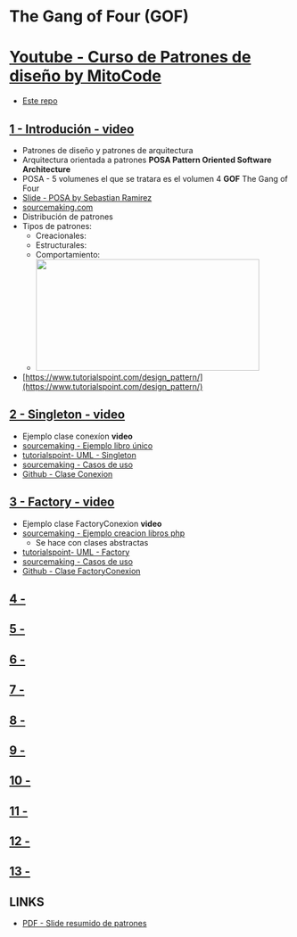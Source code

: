 # The Gang of Four (GOF)
# [Youtube - Curso de Patrones de diseño by MitoCode](https://www.youtube.com/watch?v=gocJeOHtj9w&list=PLvimn1Ins-41Uiugt1WbpyFo1XT1WOquL)
- [Este repo](https://github.com/eacevedof/prj_phptests/tree/master/vendor/DesignPatterns/Gof)

## [1 - Introdución - video](https://www.youtube.com/watch?v=cwfuydUHZ7o&list=PLvimn1Ins-41Uiugt1WbpyFo1XT1WOquL&index=1)
- Patrones de diseño y patrones de arquitectura
- Arquitectura orientada a patrones **POSA Pattern Oriented Software Architecture**
- POSA - 5 volumenes el que se tratara es el volumen 4 **GOF** The Gang of Four
- [Slide - POSA by Sebastian Ramirez](https://es.slideshare.net/SebastianRamrez2/patrones-diseo-1)
- [sourcemaking.com](https://sourcemaking.com/design_patterns)
- Distribución de patrones 
- Tipos de patrones:
    - Creacionales:
    - Estructurales:
    - Comportamiento:
    - <img src="https://trello-attachments.s3.amazonaws.com/5b014dcaf4507eacfc1b4540/5b868426d6835a7f513bca60/2486d2aa1759be671d65281d7f426759/image.png" height="200" width="400">
- [https://www.tutorialspoint.com/design_pattern/](https://www.tutorialspoint.com/design_pattern/)

## [2 - Singleton - video](https://www.youtube.com/watch?v=gocJeOHtj9w&list=PLvimn1Ins-41Uiugt1WbpyFo1XT1WOquL&index=2)
- Ejemplo clase conexíon **video**
- [sourcemaking - Ejemplo libro único](https://sourcemaking.com/design_patterns/singleton/php/1)
- [tutorialspoint- UML - Singleton](https://www.tutorialspoint.com/design_pattern/singleton_pattern.htm)
- [sourcemaking - Casos de uso](https://sourcemaking.com/design_patterns/singleton)
- [Github - Clase Conexion](https://github.com/eacevedof/prj_phptests/blob/master/vendor/DesignPatterns/Gof/Singleton/Conexion.php)

## [3 - Factory - video](https://www.youtube.com/watch?v=R6Ef64hDwGo&list=PLvimn1Ins-41Uiugt1WbpyFo1XT1WOquL&index=3)
- Ejemplo clase FactoryConexion **video**
- [sourcemaking - Ejemplo creacion libros php](https://sourcemaking.com/design_patterns/factory_method/php/1)
    - Se hace con clases abstractas
- [tutorialspoint- UML - Factory](https://www.tutorialspoint.com/design_pattern/factory_pattern.htm)
- [sourcemaking - Casos de uso](https://sourcemaking.com/design_patterns/factory_method)
- [Github - Clase FactoryConexion](https://github.com/eacevedof/prj_phptests/blob/master/vendor/DesignPatterns/Gof/Singleton/FactoryConexion.php)

## [4 - ]()

## [5 - ]()

## [6 - ]()

## [7 - ]()

## [8 - ]()

## [9 - ]()

## [10 - ]()

## [11 - ]()

## [12 - ]()

## [13 - ]()

## LINKS
- [PDF - Slide resumido de patrones](http://siul02.si.ehu.es/~alfredo/iso/06Patrones.pdf)
